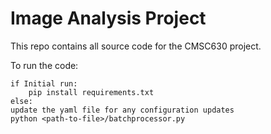 # Image Analysis Project
This repo contains all source code for the CMSC630 project.

To run the code:

    if Initial run:
        pip install requirements.txt
    else:
    update the yaml file for any configuration updates
    python <path-to-file>/batchprocessor.py
